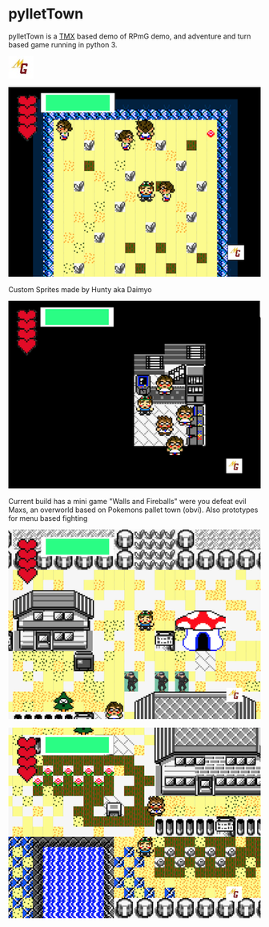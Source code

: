 pylletTown
==========

pylletTown is a [TMX](https://github.com/bjorn/tiled/wiki/TMX-Map-Format) based demo of RPmG demo, and adventure and turn based game running in python 3.

![alt text](https://raw.githubusercontent.com/QuantumChamploo/PylletTown/master/pylletTown-master/images/MGlogo.jpg)

![alt text](https://raw.githubusercontent.com/QuantumChamploo/PylletTown/master/pylletTown-master/images/screenshots/Screen%20Shot%202019-06-29%20at%2012.31.55%20AM.png)

Custom Sprites made by Hunty aka Daimyo

![alt text](https://raw.githubusercontent.com/QuantumChamploo/PylletTown/master/pylletTown-master/images/screenshots/Screen%20Shot%202019-06-29%20at%2012.32.22%20AM.png)

Current build has a mini game "Walls and Fireballs" were you defeat evil Maxs, an overworld based on Pokemons pallet town (obvi). Also prototypes for menu based fighting

![alt text](https://raw.githubusercontent.com/QuantumChamploo/PylletTown/master/pylletTown-master/images/screenshots/Screen%20Shot%202019-06-29%20at%2012.33.03%20AM.png)

![alt text](https://raw.githubusercontent.com/QuantumChamploo/PylletTown/master/pylletTown-master/images/screenshots/Screen%20Shot%202019-06-29%20at%2012.33.17%20AM.png)




